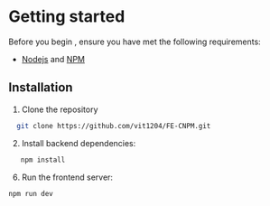 # Getting started

Before you begin , ensure you have met the following requirements:

- [Nodejs](https://nodejs.org/en) and [NPM](https://www.npmjs.com)

## Installation

1. Clone the repository

```bash
  git clone https://github.com/vit1204/FE-CNPM.git
```

2.  Install backend dependencies:

```bash
   npm install
```

6.  Run the frontend server:

```bash
npm run dev

```
